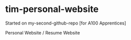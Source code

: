 # tim-personal-website
Started on my-second-github-repo [for A100 Apprentices]

Personal Website / Resume Website